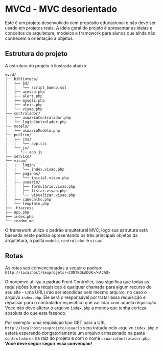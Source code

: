 MVCd - MVC desorientado
=======

Este é um projeto desenvolvido com propósito educacional e não deve ser usado em projetos reais. A ideia geral do projeto é apresentar as ideias e conceitos de arquitetura, modelos e framework para alunos que ainda não conhecem a orientação a objetos.
 
## Estrutura do projeto
A estrutura do projeto é ilustrada abaixo:

    mvcd/
    ├── biblioteca/
    │   ├── bd/
    |   |   └── script_banco.sql
    │   ├── acesso.php
    │   ├── alert.php
    │   ├── mysqli.php
    │   ├── uteis.php
    │   └── visao.php
    └── controlador/
    │   ├── usuarioControlador.php
    │   └── loginControlador.php
    └── modelo/
    │   └── usuarioModelo.php
    └── publico/
    │   ├── css/
    |   |   └── app.css
    │   └── js/
    |      └── app.js
    └── servico/
    └── visao/
    │   ├── login/
    |   |   └── index.visao.php
    │   ├── paginas/
    |   |   └── inicial.visao.php
    │   ├── usuario/
    |   |   ├── formulario.visao.php
    |   |   ├── listar.visao.php
    |   |   └── visualizar.visao.php
    |   ├── cabecalho.php
    |   └── template.php
    ├── .htaccess
    ├── app.php
    ├── index.php
    └── readme.md

O framework utiliza o padrão arquitetural MVC, logo sua estrutura está baseada neste padrão apresentando os três principais objetos da arquitetura, a pasta `modelo`, `controlador` e `visao`. 

## Rotas
As rotas sao convencionadas a seguir o padrao:
`http://localhost/seuprojeto/<CONTROLADOR>/<ACAO>`

O noopmvc utiliza o padrao Front Controller, isso significa que todas as requisições (uma requisicao é qualquer chamada para algum recurso do seu site - uma URL) irão ser atendidas pelo mesmo arquivo, no caso o arquivo `index.php`. Ele será o responsável por tratar essa requisição e repassar para o controlador específico que vai lidar com aquela requisição. Voce não deve alterar o arquivo `index.php` a menos que tenha certeza absoluta do que esta fazendo.

Por exemplo: uma requisicao tipo GET para a URL `http://localhost/seuprojeto/usuario` sera tratada pelo arquivo `index.php` e estará esperando obrigatoriamente um arquivo armazenado na pasta `controladores` na raiz do projeto e com o nome `usuarioControlador.php`. **Você deve seguir seguir essa convenção!**